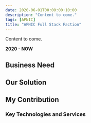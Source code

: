 ```yaml
---
date: 2020-06-01T00:00:00+10:00
description: "Content to come."
tags: [APNIC]
title: "APNIC Full Stack Faction"
---
```


Content to come.

**2020 - NOW**

## Business Need

## Our Solution

## My Contribution

### Key Technologies and Services
